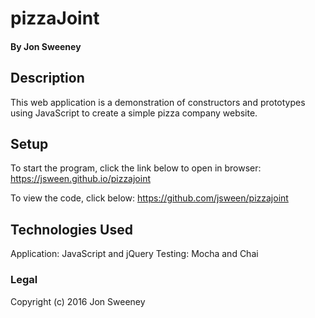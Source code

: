 # pizzaJoint

#### By Jon Sweeney

## Description

This web application is a demonstration of constructors and prototypes using JavaScript to create a simple pizza company website.

## Setup

To start the program, click the link below to open in browser:
https://jsween.github.io/pizzajoint

To view the code, click below:
https://github.com/jsween/pizzajoint

## Technologies Used

Application: JavaScript and jQuery
Testing:  Mocha and Chai

### Legal

Copyright (c) 2016 Jon Sweeney
